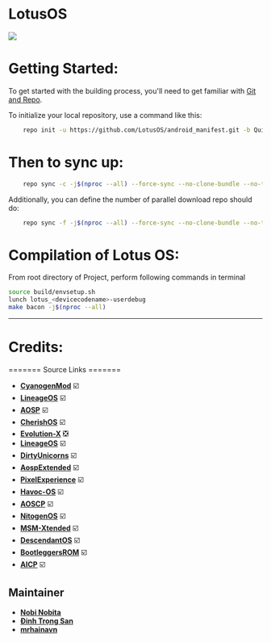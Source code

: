 # LotusOS #

<img src="https://raw.githubusercontent.com/LotusOS/android_manifest/Quiche-WIP/IMG_20200212_001341_962.jpg"> 

Getting Started:
==============

To get started with the building process, you'll need to get familiar with [Git and Repo](http://source.android.com/source/using-repo.html).

To initialize your local repository, use a command like this:

```bash
    repo init -u https://github.com/LotusOS/android_manifest.git -b Quiche-Tester
```

Then to sync up:
================

```bash
    repo sync -c -j$(nproc --all) --force-sync --no-clone-bundle --no-tags
```

Additionally, you can define the number of parallel download repo should do:

```bash
    repo sync -f -j$(nproc --all) --force-sync --no-clone-bundle --no-tags
```

Compilation of Lotus OS:
====================

From root directory of Project, perform following commands in terminal


```bash
source build/envsetup.sh
lunch lotus_<devicecodename>-userdebug
make bacon -j$(nproc --all)
```
-----------------------------------------------------------------------------

 Credits:
=======
======= Source Links =======
 * [**CyanogenMod**](https://github.com/Cyanogenmod)            ☑️
 * [**LineageOS**](https://github.com/LineageOS)                ☑️
 * [**AOSP**](https://android.googlesource.com)                 ☑️
 * [**CherishOS**](https://github.com/CherishOS)                ☑️
 * [**Evolution-X**](https://github.com/Evolution-X)            ❎
 * [**LineageOS**](https://github.com/LineageOS)                ☑️
 * [**DirtyUnicorns**](https://github.com/dirtyunicorns)        ☑️
 * [**AospExtended**](https://github.com/AospExtended)          ☑️
 * [**PixelExperience**](https://github.com/PixelExperience)    ☑️
 * [**Havoc-OS**](https://github.com/Havoc-OS)                  ☑️
 * [**AOSCP**](https://github.com/AOSCP)                        ☑️
 * [**NitogenOS**](https://github.com/NitogenOS)                ☑️
 * [**MSM-Xtended**](https://github.com/MSM-Xtended)            ☑️
 * [**DescendantOS**](https://github.com/Descendant)            ☑️
 * [**BootleggersROM**](https://github.com/BootleggersROM)      ☑️
 * [**AICP**](https://github.com/AICP)                          ☑️
 
 ## Maintainer
 * [**Nobi Nobita**](https://t.me/polanobi)
 * [**Đinh Trọng San**](https://t.me/san2k)
 * [**mrhainavn**](https://t.me)
 
